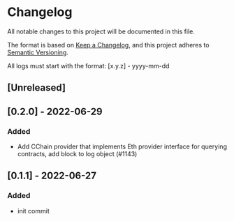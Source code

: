 # Changelog

All notable changes to this project will be documented in this file.

The format is based on [Keep a Changelog](https://keepachangelog.com/en/1.0.0/),
and this project adheres to [Semantic Versioning](https://semver.org/spec/v2.0.0.html).

All logs must start with the format: [x.y.z] - yyyy-mm-dd

## [Unreleased]

## [0.2.0] - 2022-06-29
### Added
- Add CChain provider that implements Eth provider interface for querying contracts, add block to log object (#1143)

## [0.1.1] - 2022-06-27
### Added
- init commit
